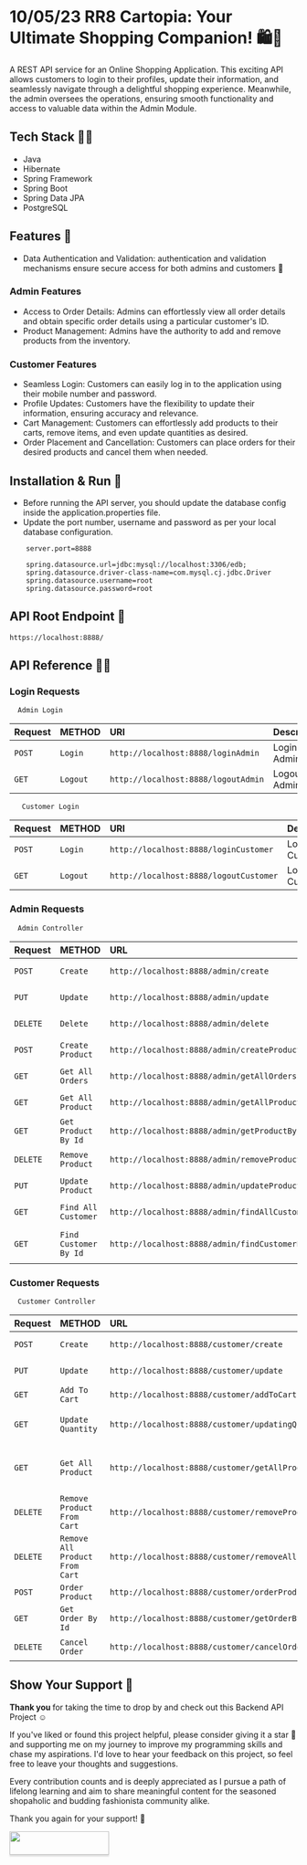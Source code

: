 # 10/05/23 RR8 Cartopia: Your Ultimate Shopping Companion! 🛍️🛒 

A REST API service for an Online Shopping Application. This exciting API allows customers to login to their profiles, update their information, and seamlessly navigate through a delightful shopping experience. Meanwhile, the admin oversees the operations, ensuring smooth functionality and access to valuable data within the Admin Module. 

## Tech Stack 👨‍🔧
- Java
- Hibernate
- Spring Framework
- Spring Boot
- Spring Data JPA
- PostgreSQL

## Features 🎨

- Data Authentication and Validation: authentication and validation mechanisms ensure secure access for both admins and customers 🔐 

### Admin Features
- Access to Order Details: Admins can effortlessly view all order details and obtain specific order details using a particular customer's ID.
- Product Management: Admins have the authority to add and remove products from the inventory.


### Customer Features
- Seamless Login: Customers can easily log in to the application using their mobile number and password.
- Profile Updates: Customers have the flexibility to update their information, ensuring accuracy and relevance.
- Cart Management: Customers can effortlessly add products to their carts, remove items, and even update quantities as desired.
- Order Placement and Cancellation: Customers can place orders for their desired products and cancel them when needed.


## Installation & Run 🔢
 - Before running the API server, you should update the database config inside the application.properties file.
- Update the port number, username and password as per your local database configuration.

```
    server.port=8888

    spring.datasource.url=jdbc:mysql://localhost:3306/edb;
    spring.datasource.driver-class-name=com.mysql.cj.jdbc.Driver
    spring.datasource.username=root
    spring.datasource.password=root
```

## API Root Endpoint 🤖
```
https://localhost:8888/
```
## API Reference 🧑‍💻

### Login Requests

```http
  Admin Login
```
| Request | METHOD     |  URI | Description                |
| :-------- | :------- | :----- | :------------------------- |
| `POST` | `Login` | `http://localhost:8888/loginAdmin` | Login Admin |
| `GET` | `Logout` | `http://localhost:8888/logoutAdmin` | Logout Admin |

```http
   Customer Login
```
| Request | METHOD     |  URI | Description                |
| :-------- | :------- | :----- | :------------------------- |
| `POST` | `Login` | `http://localhost:8888/loginCustomer` | Login Customer |
| `GET` | `Logout` | `http://localhost:8888/logoutCustomer` | Logout Customer |


### Admin Requests

```http
  Admin Controller
```

| Request | METHOD     |  URL | Description                |
| :-------- | :------- | :----- | :------------------------- |
| `POST` | `Create` | `http://localhost:8888/admin/create` | Create Admin |
| `PUT` | `Update` | `http://localhost:8888/admin/update` | Update Admin |
| `DELETE` | `Delete` | `http://localhost:8888/admin/delete` | Delete Admin |
| `POST` | `Create Product` | `http://localhost:8888/admin/createProduct` | Create Product |
| `GET` | `Get All Orders` | `http://localhost:8888/admin/getAllOrders` | Get All Orders |
| `GET` | `Get All Product` | `http://localhost:8888/admin/getAllProduct` | Get All Product |
| `GET` | `Get Product By Id` | `http://localhost:8888/admin/getProductById` | Get Product By Id |
| `DELETE` | `Remove Product` | `http://localhost:8888/admin/removeProduct` | Remove Product |
| `PUT` | `Update Product` | `http://localhost:8888/admin/updateProduct` | Update Product |
| `GET` | `Find All Customer` | `http://localhost:8888/admin/findAllCustomer` | Find All Customer |
| `GET` | `Find Customer By Id` | `http://localhost:8888/admin/findCustomerById` | Find Customer By Id |

### Customer Requests

```http
  Customer Controller
```


| Request | METHOD     |  URL | Description                |
| :-------- | :------- | :----- | :------------------------- |
| `POST` | `Create` | `http://localhost:8888/customer/create` | Create Customer |
| `PUT` | `Update` | `http://localhost:8888/customer/update` | Update Customer |
| `GET` | `Add To Cart` | `http://localhost:8888/customer/addToCart` | Add To Cart |
| `GET` | `Update Quantity` | `http://localhost:8888/customer/updatingQuantity` | Update Quantity Of Product |
| `GET` | `Get All Product` | `http://localhost:8888/customer/getAllProductAddedInCart` | Get All Product Added In Cart |
| `DELETE` | `Remove Product From Cart` | `http://localhost:8888/customer/removeProductFromCart` | Remove Product From Cart |
| `DELETE` | `Remove All Product From Cart` | `http://localhost:8888/customer/removeAllProductfromCart` | Remove All Product From Cart |
| `POST` | `Order Product` | `http://localhost:8888/customer/orderProduct` | Order |
| `GET` | `Get Order By Id` | `http://localhost:8888/customer/getOrderById` | Get Order By Id |
| `DELETE` | `Cancel Order` | `http://localhost:8888/customer/cancelOrder` | Cancel Order |

## Show Your Support 🤝

<b> Thank you </b> for taking the time to drop by and check out this Backend API Project ☺️

If you've liked or found this project helpful, please consider giving it a star 🌟 and supporting me on my journey to improve my programming skills and chase my aspirations. I'd love to hear your feedback on this project, so feel free to leave your thoughts and suggestions. 

Every contribution counts and is deeply appreciated as I pursue a path of lifelong learning and aim to share meaningful content for the seasoned shopaholic and budding fashionista community alike. 

Thank you again for your support! 🙏

<a href="https://www.buymeacoffee.com/ramiro.richmand"><img src="https://www.buymeacoffee.com/assets/img/custom_images/orange_img.png" style="height: 41px !important;width: 174px !important;box-shadow: 0px 3px 2px 0px rgba(190, 190, 190, 0.5) !important;-webkit-box-shadow: 0px 3px 2px 0px rgba(190, 190, 190, 0.5) !important;"  target="_blank"></a>
